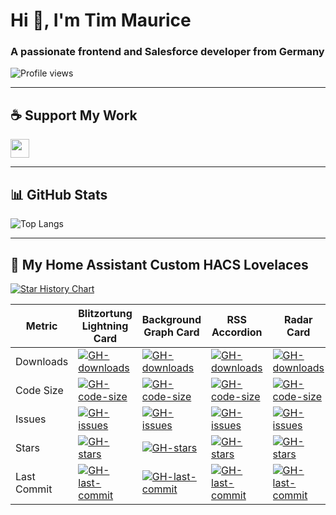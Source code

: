 # Hi 👋, I'm Tim Maurice

### A passionate frontend and Salesforce developer from Germany

![Profile views](https://komarev.com/ghpvc/?username=timmaurice&label=Profile%20views&color=0e75b6&style=flat-square)  

<!---

## 🏆 GitHub Achievements
[![trophy](https://github-profile-trophy.vercel.app/?username=timmaurice&theme=onedark)](https://github.com/ryo-ma/github-profile-trophy)

--->

---

## ☕ Support My Work
[<img src="https://cdn.buymeacoffee.com/buttons/v2/default-yellow.png" height="30" />](https://www.buymeacoffee.com/timmaurice)

---

## 📊 GitHub Stats
![Top Langs](https://github-readme-stats.vercel.app/api/top-langs?username=timmaurice&show_icons=true&locale=en&layout=compact)  
<!--![Tim's GitHub stats](https://github-readme-stats.vercel.app/api?username=timmaurice&show_icons=true&locale=en)-->

---

## 🔌 My Home Assistant Custom HACS Lovelaces

[![Star History Chart](https://api.star-history.com/svg?repos=timmaurice/lovelace-background-graph-entities,timmaurice/lovelace-blitzortung-lightning-card,timmaurice/lovelace-radar-card,timmaurice/lovelace-rss-accordion&type=Date)](https://www.star-history.com/#timmaurice/lovelace-background-graph-entities&timmaurice/lovelace-blitzortung-lightning-card&timmaurice/lovelace-radar-card&timmaurice/lovelace-rss-accordion&Date)

| Metric | Blitzortung Lightning Card | Background Graph Card | RSS Accordion | Radar Card |
|---|---|---|---|---|
| Downloads | [![GH-downloads](https://img.shields.io/github/downloads/timmaurice/lovelace-blitzortung-lightning-card/total?style=flat-square&label=%20)](https://github.com/timmaurice/lovelace-blitzortung-lightning-card/releases) | [![GH-downloads](https://img.shields.io/github/downloads/timmaurice/lovelace-background-graph-entities/total?style=flat-square&label=%20)](https://github.com/timmaurice/lovelace-background-graph-entities/releases) | [![GH-downloads](https://img.shields.io/github/downloads/timmaurice/lovelace-rss-accordion/total?style=flat-square&label=%20)](https://github.com/timmaurice/lovelace-rss-accordion/releases) | [![GH-downloads](https://img.shields.io/github/downloads/timmaurice/lovelace-radar-card/total?style=flat-square&label=%20)](https://github.com/timmaurice/lovelace-radar-card/releases) |
| Code Size | [![GH-code-size](https://img.shields.io/github/languages/code-size/timmaurice/lovelace-blitzortung-lightning-card?style=flat-square&label=%20)](https://github.com/timmaurice/lovelace-blitzortung-lightning-card) | [![GH-code-size](https://img.shields.io/github/languages/code-size/timmaurice/lovelace-background-graph-entities?style=flat-square&label=%20)](https://github.com/timmaurice/lovelace-background-graph-entities) | [![GH-code-size](https://img.shields.io/github/languages/code-size/timmaurice/lovelace-rss-accordion?style=flat-square&label=%20)](https://github.com/timmaurice/lovelace-rss-accordion) | [![GH-code-size](https://img.shields.io/github/languages/code-size/timmaurice/lovelace-radar-card?color=red&style=flat-square&label=%20)](https://github.com/timmaurice/lovelace-radar-card) |
| Issues | [![GH-issues](https://img.shields.io/github/issues/timmaurice/lovelace-blitzortung-lightning-card?style=flat-square&label=%20)](https://github.com/timmaurice/lovelace-blitzortung-lightning-card/issues) | [![GH-issues](https://img.shields.io/github/issues/timmaurice/lovelace-background-graph-entities?style=flat-square&label=%20)](https://github.com/timmaurice/lovelace-background-graph-entities/issues) | [![GH-issues](https://img.shields.io/github/issues/timmaurice/lovelace-rss-accordion?style=flat-square&label=%20)](https://github.com/timmaurice/lovelace-rss-accordion/issues) | [![GH-issues](https://img.shields.io/github/issues/timmaurice/lovelace-radar-card?style=flat-square&label=%20)](https://github.com/timmaurice/lovelace-radar-card/issues) |
| Stars | [![GH-stars](https://img.shields.io/github/stars/timmaurice/lovelace-blitzortung-lightning-card?style=flat-square&label=%20)](https://github.com/timmaurice/lovelace-blitzortung-lightning-card/stargazers) | [![GH-stars](https://img.shields.io/github/stars/timmaurice/lovelace-background-graph-entities?style=flat-square&label=%20)](https://github.com/timmaurice/lovelace-background-graph-entities/stargazers) | [![GH-stars](https://img.shields.io/github/stars/timmaurice/lovelace-rss-accordion?style=flat-square&label=%20)](https://github.com/timmaurice/lovelace-rss-accordion/stargazers) | [![GH-stars](https://img.shields.io/github/stars/timmaurice/lovelace-radar-card?style=flat-square&label=%20)](https://github.com/timmaurice/lovelace-radar-card/stargazers) |
| Last Commit | [![GH-last-commit](https://img.shields.io/github/last-commit/timmaurice/lovelace-blitzortung-lightning-card?style=flat-square&label=%20)](https://github.com/timmaurice/lovelace-blitzortung-lightning-card/commits) | [![GH-last-commit](https://img.shields.io/github/last-commit/timmaurice/lovelace-background-graph-entities?style=flat-square&label=%20)](https://github.com/timmaurice/lovelace-background-graph-entities/commits) | [![GH-last-commit](https://img.shields.io/github/last-commit/timmaurice/lovelace-rss-accordion?style=flat-square&label=%20)](https://github.com/timmaurice/lovelace-rss-accordion/commits) | [![GH-last-commit](https://img.shields.io/github/last-commit/timmaurice/lovelace-radar-card?style=flat-square&label=%20)](https://github.com/timmaurice/lovelace-radar-card/commits) |
